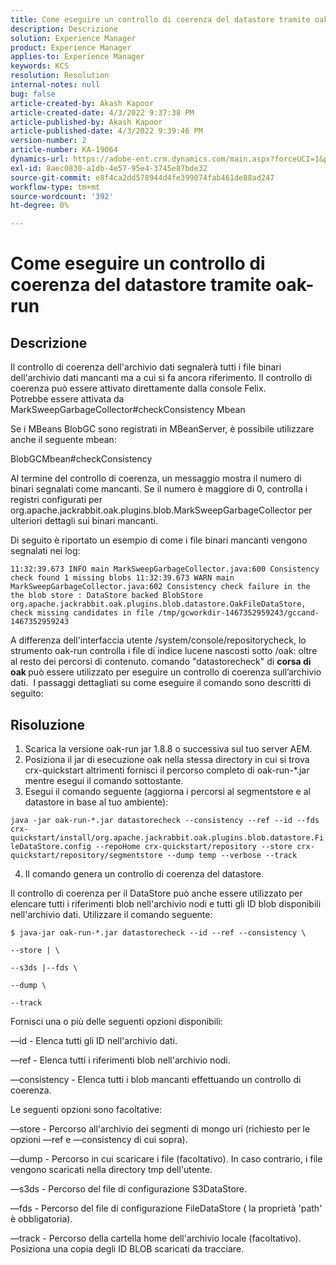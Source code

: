 ```yaml
---
title: Come eseguire un controllo di coerenza del datastore tramite oak-run
description: Descrizione
solution: Experience Manager
product: Experience Manager
applies-to: Experience Manager
keywords: KCS
resolution: Resolution
internal-notes: null
bug: false
article-created-by: Akash Kapoor
article-created-date: 4/3/2022 9:37:38 PM
article-published-by: Akash Kapoor
article-published-date: 4/3/2022 9:39:46 PM
version-number: 2
article-number: KA-19064
dynamics-url: https://adobe-ent.crm.dynamics.com/main.aspx?forceUCI=1&pagetype=entityrecord&etn=knowledgearticle&id=68a58547-96b3-ec11-983f-000d3a5d09d6
exl-id: 8aec0830-a1db-4e57-95e4-3745e87bde32
source-git-commit: e8f4ca2dd578944d4fe399074fab461de88ad247
workflow-type: tm+mt
source-wordcount: '392'
ht-degree: 0%

---
```


# Come eseguire un controllo di coerenza del datastore tramite oak-run

## Descrizione

Il controllo di coerenza dell&#39;archivio dati segnalerà tutti i file binari dell&#39;archivio dati mancanti ma a cui si fa ancora riferimento. Il controllo di coerenza può essere attivato direttamente dalla console Felix.<br>
Potrebbe essere attivata da MarkSweepGarbageCollector#checkConsistency Mbean

Se i MBeans BlobGC sono registrati in MBeanServer, è possibile utilizzare anche il seguente mbean:

BlobGCMbean#checkConsistency

Al termine del controllo di coerenza, un messaggio mostra il numero di binari segnalati come mancanti. Se il numero è maggiore di 0, controlla i registri configurati per org.apache.jackrabbit.oak.plugins.blob.MarkSweepGarbageCollector per ulteriori dettagli sui binari mancanti.

Di seguito è riportato un esempio di come i file binari mancanti vengono segnalati nei log:

`11:32:39.673 INFO main MarkSweepGarbageCollector.java:600 Consistency check found 1 missing blobs 11:32:39.673 WARN main MarkSweepGarbageCollector.java:602 Consistency check failure in the the blob store : DataStore backed BlobStore org.apache.jackrabbit.oak.plugins.blob.datastore.OakFileDataStore, check missing candidates in file /tmp/gcworkdir-1467352959243/gccand-1467352959243`

A differenza dell&#39;interfaccia utente /system/console/repositorycheck, lo strumento oak-run controlla i file di indice lucene nascosti sotto /oak: oltre al resto dei percorsi di contenuto. comando &quot;datastorecheck&quot; di <b>corsa di oak </b>può essere utilizzato per eseguire un controllo di coerenza sull’archivio dati.  I passaggi dettagliati su come eseguire il comando sono descritti di seguito:




## Risoluzione


1. Scarica la versione oak-run jar 1.8.8 o successiva sul tuo server AEM.
2. Posiziona il jar di esecuzione oak nella stessa directory in cui si trova crx-quickstart altrimenti fornisci il percorso completo di oak-run-\*.jar mentre esegui il comando sottostante.
3. Esegui il comando seguente (aggiorna i percorsi al segmentstore e al datastore in base al tuo ambiente):


`java -jar oak-run-*.jar datastorecheck --consistency --ref --id --fds crx-quickstart/install/org.apache.jackrabbit.oak.plugins.blob.datastore.FileDataStore.config --repoHome crx-quickstart/repository --store crx-quickstart/repository/segmentstore --dump temp --verbose --track`

4. Il comando genera un controllo di coerenza del datastore.

Il controllo di coerenza per il DataStore può anche essere utilizzato per elencare tutti i riferimenti blob nell&#39;archivio nodi e tutti gli ID blob disponibili nell&#39;archivio dati. Utilizzare il comando seguente:

`$ java-jar oak-run-*.jar datastorecheck --id --ref --consistency \`

`--store | \`

`--s3ds |--fds \`

`--dump \`

`--track`



Fornisci una o più delle seguenti opzioni disponibili:

—id - Elenca tutti gli ID nell&#39;archivio dati.

—ref - Elenca tutti i riferimenti blob nell&#39;archivio nodi.

—consistency - Elenca tutti i blob mancanti effettuando un controllo di coerenza.



Le seguenti opzioni sono facoltative:

—store - Percorso all&#39;archivio dei segmenti di mongo uri (richiesto per le opzioni —ref e —consistency di cui sopra).

—dump - Percorso in cui scaricare i file (facoltativo). In caso contrario, i file vengono scaricati nella directory tmp dell&#39;utente.

—s3ds - Percorso del file di configurazione S3DataStore.

—fds - Percorso del file di configurazione FileDataStore ( la proprietà &#39;path&#39; è obbligatoria).

—track - Percorso della cartella home dell&#39;archivio locale (facoltativo). Posiziona una copia degli ID BLOB scaricati da tracciare.
